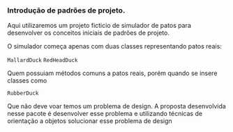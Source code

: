 ### Introdução de padrões de projeto.

Aqui utilizaremos um projeto ficticio de simulador de patos para desenvolver os conceitos 
iniciais de padrões de projeto.

O simulador começa apenas com duas classes representando patos reais:

`MallardDuck`
`RedHeadDuck`

Quem possuiam métodos comuns a patos reais, porém quando se insere classes como

`RubberDuck`

Que não deve voar temos um problema de design. A proposta desenvolvida nesse pacote é 
desenvolver esse problema e utilizando técnicas de orientação a objetos solucionar esse
problema de design
